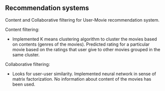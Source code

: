 ## Recommendation systems
Content and Collaborative filtering for User-Movie recommendation system. 

Content filtering: 

*   Implemented K means clustering algorithm to cluster the movies based on contents (genres of the movies). Predicted rating for a particular movie based on the ratings that user give to other movies grouped in the same cluster.


Collaborative filtering:

*   Looks for user-user similarity. Implemented neural network in sense of matrix factorization. No information about content of the movies has been used.   
